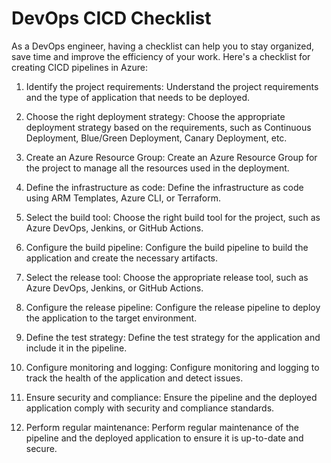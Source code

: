 # DevOps CICD Checklist
As a DevOps engineer, having a checklist can help you to stay organized, save time and improve the efficiency of your work.
Here's a checklist for creating CICD pipelines in Azure:


1. Identify the project requirements: Understand the project requirements and the type of application that needs to be deployed.

2. Choose the right deployment strategy: Choose the appropriate deployment strategy based on the requirements, such as Continuous Deployment, Blue/Green Deployment, Canary Deployment, etc.

3. Create an Azure Resource Group: Create an Azure Resource Group for the project to manage all the resources used in the deployment.

4. Define the infrastructure as code: Define the infrastructure as code using ARM Templates, Azure CLI, or Terraform.

5. Select the build tool: Choose the right build tool for the project, such as Azure DevOps, Jenkins, or GitHub Actions.

6. Configure the build pipeline: Configure the build pipeline to build the application and create the necessary artifacts.

7. Select the release tool: Choose the appropriate release tool, such as Azure DevOps, Jenkins, or GitHub Actions.

8. Configure the release pipeline: Configure the release pipeline to deploy the application to the target environment.

9. Define the test strategy: Define the test strategy for the application and include it in the pipeline.

10. Configure monitoring and logging: Configure monitoring and logging to track the health of the application and detect issues.

11. Ensure security and compliance: Ensure the pipeline and the deployed application comply with security and compliance standards.

12. Perform regular maintenance: Perform regular maintenance of the pipeline and the deployed application to ensure it is up-to-date and secure.
